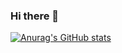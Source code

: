 ### Hi there 👋

[![Anurag's GitHub stats](https://github-readme-stats.vercel.app/api?username=anouarkacem&count_private=true&private=true&show_icons=true)](https://github.com/anuraghazra/github-readme-stats)


<!--
**anouarkacem/anouarkacem** is a ✨ _special_ ✨ repository because its `README.md` (this file) appears on your GitHub profile.

Here are some ideas to get you started:

- 🔭 I’m currently working on ...
- 🌱 I’m currently learning ...
- 👯 I’m looking to collaborate on ...
- 🤔 I’m looking for help with ...
- 💬 Ask me about ...
- 📫 How to reach me: ...
- 😄 Pronouns: ...
- ⚡ Fun fact: ...
-->
